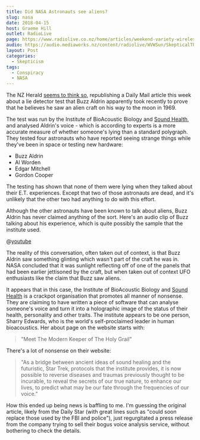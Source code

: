 ```yaml
---
title: Did NASA Astronauts see aliens?
slug: nasa
date: 2018-04-15
host: Graeme Hill
outlet: RadioLive
page: https://www.radiolive.co.nz/home/articles/weekend-variety-wireless/2018/04/skeptical-thoughts--ufo-s---flat-earth.html
audio: https://audio.mediaworks.nz/content/radiolive/WVWSun/SkepticalThoughts15_04_18.mp3
layout: Post
categories:
  - Skepticism
tags:
  - Conspiracy
  - NASA
---
```


The NZ Herald [seems to think so](http://www.nzherald.co.nz/world/news/article.cfm?c_id=2&objectid=12028755), republishing a Daily Mail article this week about a lie detector test that Buzz Aldrin apparently took recently to prove that he believes he saw an alien craft on his way to the moon in 1969.

<!-- more -->

The test was run by the Institute of BioAcoustic Biology and [Sound Health](https://www.soundhealthoptions.com/), and analysed Aldrin's voice - which is according to experts is a more accurate measure of whether someone's lying than a standard polygraph. They tested four astronauts who have reported seeing strange things while they've been in space or testing new hardware:

- Buzz Aldrin
- Al Worden
- Edgar Mitchell
- Gordon Cooper

The testing has shown that none of them were lying when they talked about their E.T. experiences. Except that two of those astronauts are dead, and it's unlikely that the other two had anything to do with this effort.

Although the other astronauts have been known to talk about aliens, Buzz Aldrin has never claimed anything of the sort. Here's an audio clip of Buzz talking about his experience, which is quite possibly the sample that the institute used.

@[youtube](https://youtu.be/ZNkmhY_ju8o?t=15s)

The reality of this conversation, often taken out of context, is that Buzz Aldrin saw something glinting which wasn't part of the craft he was in. NASA concluded that it was sunlight reflecting off of one of the panels that had been earlier jettisoned by the craft, but when taken out of context UFO enthusiasts like the claim that Buzz saw aliens.

It appears that in this case, the Institute of BioAcoustic Biology and [Sound Health](https://www.facebook.com/SoundHealthOptions/) is a crackpot organisation that promotes all manner of nonsense. They are claiming to have written a piece of software that can analyse someone's voice and turn it into a holographic image of the status of their health, personality and other traits. The institute appears to be one person, Sharry Edwards, who is the world's self-proclaimed leader in human bioacoustics. Her about page on the website starts with:

> "Meet The Modern Keeper of The Holy Grail"

There's a lot of nonsense on their website:

> "As a bridge between ancient ideas of sound healing and the futuristic, Star Trek, protocols that the institute provides, it is now possible to reverse diseases and traumas previously thought to be incurable, to reveal the secrets of our true nature, to enhance our lives, to predict what may be our fate through the frequencies of our voice."

How this ended up being news is baffling to me. I'm guessing the original article, likely from the Daily Star (with great lines such as "could soon replace those used by the FBI and police"), just regurgitated a press release from the company trying to sell their bogus voice analysis service, without bothering to check the details.
